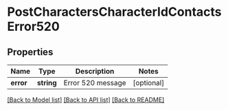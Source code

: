 # PostCharactersCharacterIdContactsError520

## Properties
Name | Type | Description | Notes
------------ | ------------- | ------------- | -------------
**error** | **string** | Error 520 message | [optional] 

[[Back to Model list]](../README.md#documentation-for-models) [[Back to API list]](../README.md#documentation-for-api-endpoints) [[Back to README]](../README.md)



